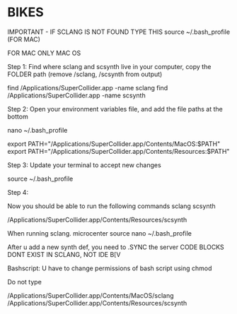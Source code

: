 # BIKES

IMPORTANT - IF SCLANG IS NOT FOUND TYPE THIS source ~/.bash_profile (FOR MAC)


FOR MAC ONLY 
MAC OS

Step 1: Find where sclang and scsynth live in your computer, copy the FOLDER path (remove /sclang, /scsynth from output)

find /Applications/SuperCollider.app -name sclang
find /Applications/SuperCollider.app -name scsynth

Step 2: Open your environment variables file, and add the file paths at the bottom

nano ~/.bash_profile  

export PATH="/Applications/SuperCollider.app/Contents/MacOS:$PATH"
export PATH="/Applications/SuperCollider.app/Contents/Resources:$PATH"

Step 3: Update your terminal to accept new changes

source ~/.bash_profile

Step 4:

Now you should be able to run the following commands
sclang
scsynth




/Applications/SuperCollider.app/Contents/Resources/scsynth


When running sclang. microcenter
source nano ~/.bash_profile

After u add a new synth def, you need to .SYNC the server
CODE BLOCKS DONT EXIST IN SCLANG, NOT IDE B[V

Bashscript: 
U have to change permissions of bash script using chmod






Do not type 

/Applications/SuperCollider.app/Contents/MacOS/sclang
/Applications/SuperCollider.app/Contents/Resources/scsynth